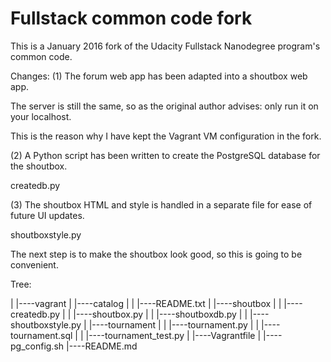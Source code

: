 Fullstack common code fork
=============

This is a January 2016 fork of the Udacity Fullstack Nanodegree program's common code.

Changes:
(1) The forum web app has been adapted into a shoutbox web app. 

The server is still the same, so as the original author advises: only run it on your localhost.

This is the reason why I have kept the Vagrant VM configuration in the fork. 

(2) A Python script has been written to create the PostgreSQL database for the shoutbox.

createdb.py

(3) The shoutbox HTML and style is handled in a separate file for ease of future UI updates.

shoutboxstyle.py

The next step is to make the shoutbox look good, so this is going to be convenient.


Tree:

|
|----vagrant
|      |----catalog
|      |      |----README.txt
|      |----shoutbox
|      |      |----createdb.py
|      |      |----shoutbox.py
|      |      |----shoutboxdb.py
|      |      |----shoutboxstyle.py
|      |----tournament
|      |      |----tournament.py
|      |      |----tournament.sql
|      |      |----tournament_test.py
|      |----Vagrantfile
|      |----pg_config.sh
|----README.md
